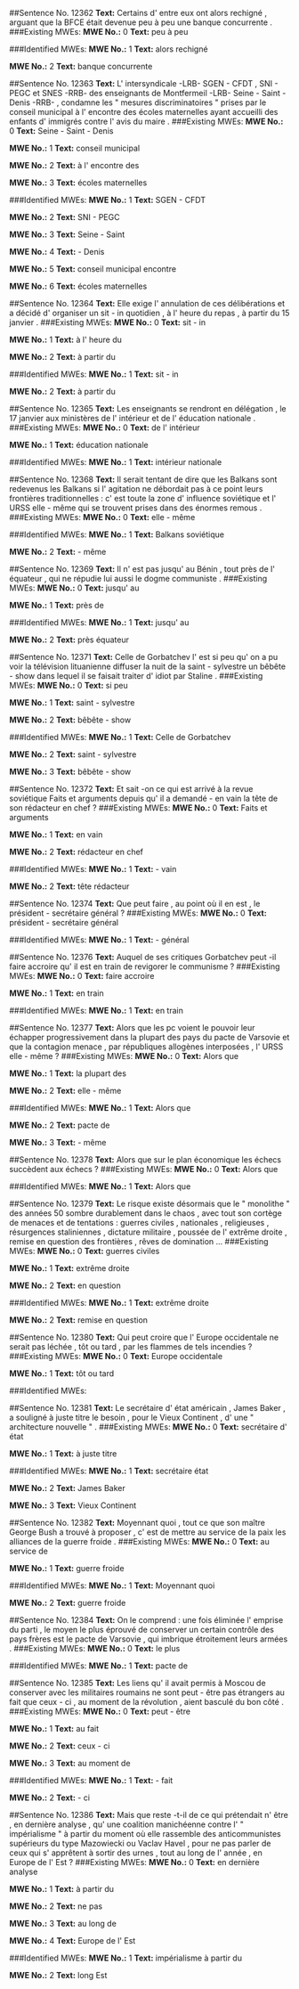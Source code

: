 
##Sentence No. 12362
**Text:** Certains d' entre eux ont alors rechigné , arguant que la BFCE était devenue peu à peu une banque concurrente .
###Existing MWEs: 
**MWE No.:** 0
**Text:** peu à peu



###Identified MWEs: 
**MWE No.:** 1
**Text:** alors rechigné


**MWE No.:** 2
**Text:** banque concurrente



##Sentence No. 12363
**Text:** L' intersyndicale -LRB- SGEN - CFDT , SNI - PEGC et SNES -RRB- des enseignants de Montfermeil -LRB- Seine - Saint - Denis -RRB- , condamne les " mesures discriminatoires " prises par le conseil municipal à l' encontre des écoles maternelles ayant accueilli des enfants d' immigrés contre l' avis du maire .
###Existing MWEs: 
**MWE No.:** 0
**Text:** Seine - Saint - Denis


**MWE No.:** 1
**Text:** conseil municipal


**MWE No.:** 2
**Text:** à l' encontre des


**MWE No.:** 3
**Text:** écoles maternelles



###Identified MWEs: 
**MWE No.:** 1
**Text:** SGEN - CFDT


**MWE No.:** 2
**Text:** SNI - PEGC


**MWE No.:** 3
**Text:** Seine - Saint


**MWE No.:** 4
**Text:** - Denis


**MWE No.:** 5
**Text:** conseil municipal encontre


**MWE No.:** 6
**Text:** écoles maternelles



##Sentence No. 12364
**Text:** Elle exige l' annulation de ces délibérations et a décidé d' organiser un sit - in quotidien , à l' heure du repas , à partir du 15 janvier .
###Existing MWEs: 
**MWE No.:** 0
**Text:** sit - in


**MWE No.:** 1
**Text:** à l' heure du


**MWE No.:** 2
**Text:** à partir du



###Identified MWEs: 
**MWE No.:** 1
**Text:** sit - in


**MWE No.:** 2
**Text:** à partir du



##Sentence No. 12365
**Text:** Les enseignants se rendront en délégation , le 17 janvier aux ministères de l' intérieur et de l' éducation nationale .
###Existing MWEs: 
**MWE No.:** 0
**Text:** de l' intérieur


**MWE No.:** 1
**Text:** éducation nationale



###Identified MWEs: 
**MWE No.:** 1
**Text:** intérieur nationale



##Sentence No. 12368
**Text:** Il serait tentant de dire que les Balkans sont redevenus les Balkans si l' agitation ne débordait pas à ce point leurs frontières traditionnelles : c' est toute la zone d' influence soviétique et l' URSS elle - même qui se trouvent prises dans des énormes remous .
###Existing MWEs: 
**MWE No.:** 0
**Text:** elle - même



###Identified MWEs: 
**MWE No.:** 1
**Text:** Balkans soviétique


**MWE No.:** 2
**Text:** - même



##Sentence No. 12369
**Text:** Il n' est pas jusqu' au Bénin , tout près de l' équateur , qui ne répudie lui aussi le dogme communiste .
###Existing MWEs: 
**MWE No.:** 0
**Text:** jusqu' au


**MWE No.:** 1
**Text:** près de



###Identified MWEs: 
**MWE No.:** 1
**Text:** jusqu' au


**MWE No.:** 2
**Text:** près équateur



##Sentence No. 12371
**Text:** Celle de Gorbatchev l' est si peu qu' on a pu voir la télévision lituanienne diffuser la nuit de la saint - sylvestre un bêbête - show dans lequel il se faisait traiter d' idiot par Staline .
###Existing MWEs: 
**MWE No.:** 0
**Text:** si peu


**MWE No.:** 1
**Text:** saint - sylvestre


**MWE No.:** 2
**Text:** bêbête - show



###Identified MWEs: 
**MWE No.:** 1
**Text:** Celle de Gorbatchev


**MWE No.:** 2
**Text:** saint - sylvestre


**MWE No.:** 3
**Text:** bêbête - show



##Sentence No. 12372
**Text:** Et sait -on ce qui est arrivé à la revue soviétique Faits et arguments depuis qu' il a demandé - en vain la tête de son rédacteur en chef ?
###Existing MWEs: 
**MWE No.:** 0
**Text:** Faits et arguments


**MWE No.:** 1
**Text:** en vain


**MWE No.:** 2
**Text:** rédacteur en chef



###Identified MWEs: 
**MWE No.:** 1
**Text:** - vain


**MWE No.:** 2
**Text:** tête rédacteur



##Sentence No. 12374
**Text:** Que peut faire , au point où il en est , le président - secrétaire général ?
###Existing MWEs: 
**MWE No.:** 0
**Text:** président - secrétaire général



###Identified MWEs: 
**MWE No.:** 1
**Text:** - général



##Sentence No. 12376
**Text:** Auquel de ses critiques Gorbatchev peut -il faire accroire qu' il est en train de revigorer le communisme ?
###Existing MWEs: 
**MWE No.:** 0
**Text:** faire accroire


**MWE No.:** 1
**Text:** en train



###Identified MWEs: 
**MWE No.:** 1
**Text:** en train



##Sentence No. 12377
**Text:** Alors que les pc voient le pouvoir leur échapper progressivement dans la plupart des pays du pacte de Varsovie et que la contagion menace , par républiques allogènes interposées , l' URSS elle - même ?
###Existing MWEs: 
**MWE No.:** 0
**Text:** Alors que


**MWE No.:** 1
**Text:** la plupart des


**MWE No.:** 2
**Text:** elle - même



###Identified MWEs: 
**MWE No.:** 1
**Text:** Alors que


**MWE No.:** 2
**Text:** pacte de


**MWE No.:** 3
**Text:** - même



##Sentence No. 12378
**Text:** Alors que sur le plan économique les échecs succèdent aux échecs ?
###Existing MWEs: 
**MWE No.:** 0
**Text:** Alors que



###Identified MWEs: 
**MWE No.:** 1
**Text:** Alors que



##Sentence No. 12379
**Text:** Le risque existe désormais que le " monolithe " des années 50 sombre durablement dans le chaos , avec tout son cortège de menaces et de tentations : guerres civiles , nationales , religieuses , résurgences staliniennes , dictature militaire , poussée de l' extrême droite , remise en question des frontières , rêves de domination ...
###Existing MWEs: 
**MWE No.:** 0
**Text:** guerres civiles


**MWE No.:** 1
**Text:** extrême droite


**MWE No.:** 2
**Text:** en question



###Identified MWEs: 
**MWE No.:** 1
**Text:** extrême droite


**MWE No.:** 2
**Text:** remise en question



##Sentence No. 12380
**Text:** Qui peut croire que l' Europe occidentale ne serait pas léchée , tôt ou tard , par les flammes de tels incendies ?
###Existing MWEs: 
**MWE No.:** 0
**Text:** Europe occidentale


**MWE No.:** 1
**Text:** tôt ou tard



###Identified MWEs: 

##Sentence No. 12381
**Text:** Le secrétaire d' état américain , James Baker , a souligné à juste titre le besoin , pour le Vieux Continent , d' une " architecture nouvelle " .
###Existing MWEs: 
**MWE No.:** 0
**Text:** secrétaire d' état


**MWE No.:** 1
**Text:** à juste titre



###Identified MWEs: 
**MWE No.:** 1
**Text:** secrétaire état


**MWE No.:** 2
**Text:** James Baker


**MWE No.:** 3
**Text:** Vieux Continent



##Sentence No. 12382
**Text:** Moyennant quoi , tout ce que son maître George Bush a trouvé à proposer , c' est de mettre au service de la paix les alliances de la guerre froide .
###Existing MWEs: 
**MWE No.:** 0
**Text:** au service de


**MWE No.:** 1
**Text:** guerre froide



###Identified MWEs: 
**MWE No.:** 1
**Text:** Moyennant quoi


**MWE No.:** 2
**Text:** guerre froide



##Sentence No. 12384
**Text:** On le comprend : une fois éliminée l' emprise du parti , le moyen le plus éprouvé de conserver un certain contrôle des pays frères est le pacte de Varsovie , qui imbrique étroitement leurs armées .
###Existing MWEs: 
**MWE No.:** 0
**Text:** le plus



###Identified MWEs: 
**MWE No.:** 1
**Text:** pacte de



##Sentence No. 12385
**Text:** Les liens qu' il avait permis à Moscou de conserver avec les militaires roumains ne sont peut - être pas étrangers au fait que ceux - ci , au moment de la révolution , aient basculé du bon côté .
###Existing MWEs: 
**MWE No.:** 0
**Text:** peut - être


**MWE No.:** 1
**Text:** au fait


**MWE No.:** 2
**Text:** ceux - ci


**MWE No.:** 3
**Text:** au moment de



###Identified MWEs: 
**MWE No.:** 1
**Text:** - fait


**MWE No.:** 2
**Text:** - ci



##Sentence No. 12386
**Text:** Mais que reste -t-il de ce qui prétendait n' être , en dernière analyse , qu' une coalition manichéenne contre l' " impérialisme " à partir du moment où elle rassemble des anticommunistes supérieurs du type Mazowiecki ou Vaclav Havel , pour ne pas parler de ceux qui s' apprêtent à sortir des urnes , tout au long de l' année , en Europe de l' Est ?
###Existing MWEs: 
**MWE No.:** 0
**Text:** en dernière analyse


**MWE No.:** 1
**Text:** à partir du


**MWE No.:** 2
**Text:** ne pas


**MWE No.:** 3
**Text:** au long de


**MWE No.:** 4
**Text:** Europe de l' Est



###Identified MWEs: 
**MWE No.:** 1
**Text:** impérialisme à partir du


**MWE No.:** 2
**Text:** long Est

